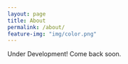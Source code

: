 ```yaml
---
layout: page
title: About
permalink: /about/
feature-img: "img/color.png"
---
```



Under Development! Come back soon.
